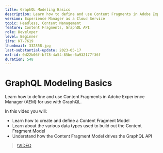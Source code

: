 ```yaml
---
title: GraphQL Modeling Basics
description: Learn how to define and use Content Fragments in Adobe Experience Manager (AEM) for use with GraphQL.
version: Experience Manager as a Cloud Service
topic: Headless, Content Management
feature: Content Fragments, GraphQL API
role: Developer
level: Beginner
jira: KT-7619
thumbnail: 332858.jpg
last-substantial-update: 2023-05-17
exl-id: 0d22b06f-bf78-4a54-85be-6a932177f36f
duration: 548
---
```

# GraphQL Modeling Basics

Learn how to define and use Content Fragments in Adobe Experience Manager (AEM) for use with GraphQL.

In this video you will:

+ Learn how to create and define a Content Fragment Model
+ Learn about the various data types used to build out the Content Fragment Model
+ Understand how the Content Fragment Model drives the GraphQL API

>[!VIDEO](https://video.tv.adobe.com/v/332858?quality=12&learn=on)
